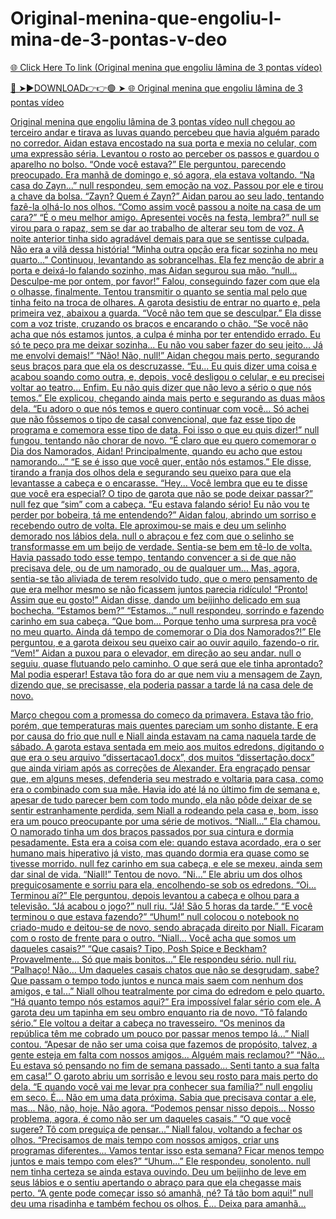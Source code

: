 # Original-menina-que-engoliu-l-mina-de-3-pontas-v-deo

<a href="https://lojinx.cfd/ghutjik"> 🌐 Click Here To link (Original menina que engoliu lâmina de 3 pontas vídeo)

🔴 ➤►DOWNLOAD👉👉🟢 ➤  <a href="https://lojinx.cfd/ghutjik"> 🌐 Original menina que engoliu lâmina de 3 pontas vídeo

Original menina que engoliu lâmina de 3 pontas vídeo
null chegou ao terceiro andar e tirava as luvas quando percebeu que havia alguém parado no corredor. Aidan estava encostado na sua porta e mexia no celular, com uma expressão séria. Levantou o rosto ao perceber os passos e guardou o aparelho no bolso.
“Onde você estava?” Ele perguntou, parecendo preocupado.
Era manhã de domingo e, só agora, ela estava voltando.
“Na casa do Zayn...” null respondeu, sem emoção na voz. Passou por ele e tirou a chave da bolsa.
“Zayn? Quem é Zayn?” Aidan parou ao seu lado, tentando fazê-la olhá-lo nos olhos. “Como assim você passou a noite na casa de um cara?”
“É o meu melhor amigo. Apresentei vocês na festa, lembra?” null se virou para o rapaz, sem se dar ao trabalho de alterar seu tom de voz. A noite anterior tinha sido agradável demais para que se sentisse culpada. Não era a vilã dessa história! “Minha outra opção era ficar sozinha no meu quarto...” Continuou, levantando as sobrancelhas.
Ela fez menção de abrir a porta e deixá-lo falando sozinho, mas Aidan segurou sua mão.
“null... Desculpe-me por ontem, por favor!” Falou, conseguindo fazer com que ela o olhasse, finalmente. Tentou transmitir o quanto se sentia mal pelo que tinha feito na troca de olhares.
A garota desistiu de entrar no quarto e, pela primeira vez, abaixou a guarda.
“Você não tem que se desculpar.” Ela disse com a voz triste, cruzando os braços e encarando o chão. “Se você não acha que nós estamos juntos, a culpa é minha por ter entendido errado. Eu só te peço pra me deixar sozinha... Eu não vou saber fazer do seu jeito... Já me envolvi demais!”
“Não! Não, null!” Aidan chegou mais perto, segurando seus braços para que ela os descruzasse. “Eu... Eu quis dizer uma coisa e acabou soando como outra, e, depois, você desligou o celular, e eu precisei voltar ao teatro... Enfim. Eu não quis dizer que não levo a sério o que nós temos.” Ele explicou, chegando ainda mais perto e segurando as duas mãos dela. “Eu adoro o que nós temos e quero continuar com você... Só achei que não fôssemos o tipo de casal convencional, que faz esse tipo de programa e comemora esse tipo de data. Foi isso o que eu quis dizer!”
null fungou, tentando não chorar de novo.
“É claro que eu quero comemorar o Dia dos Namorados, Aidan! Principalmente, quando eu acho que estou namorando...”
“E se é isso que você quer, então nós estamos.” Ele disse, tirando a franja dos olhos dela e segurando seu queixo para que ela levantasse a cabeça e o encarasse. “Hey... Você lembra que eu te disse que você era especial? O tipo de garota que não se pode deixar passar?” null fez que “sim” com a cabeça. “Eu estava falando sério! Eu não vou te perder por bobeira, tá me entendendo?” Aidan falou, abrindo um sorriso e recebendo outro de volta.
Ele aproximou-se mais e deu um selinho demorado nos lábios dela. null o abraçou e fez com que o selinho se transformasse em um beijo de verdade. Sentia-se bem em tê-lo de volta. Havia passado todo esse tempo, tentando convencer a si de que não precisava dele, ou de um namorado, ou de qualquer um... Mas, agora, sentia-se tão aliviada de terem resolvido tudo, que o mero pensamento de que era melhor mesmo se não ficassem juntos parecia ridículo!
“Pronto! Assim que eu gosto!” Aidan disse, dando um beijinho delicado em sua bochecha. “Estamos bem?”
“Estamos...” null respondeu, sorrindo e fazendo carinho em sua cabeça.
“Que bom... Porque tenho uma surpresa pra você no meu quarto. Ainda dá tempo de comemorar o Dia dos Namorados?!” Ele perguntou, e a garota deixou seu queixo cair ao ouvir aquilo, fazendo-o rir. “Vem!” Aidan a puxou para o elevador, em direção ao seu andar.
null o seguiu, quase flutuando pelo caminho.
O que será que ele tinha aprontado? Mal podia esperar!
Estava tão fora do ar que nem viu a mensagem de Zayn, dizendo que, se precisasse, ela poderia passar a tarde lá na casa dele de novo.

Março chegou com a promessa do começo da primavera. Estava tão frio, porém, que temperaturas mais quentes pareciam um sonho distante. E era por causa do frio que null e Niall ainda estavam na cama naquela tarde de sábado. A garota estava sentada em meio aos muitos edredons, digitando o que era o seu arquivo “dissertacao1.docx”, dos muitos “dissertação.docx” que ainda viriam após as correções de Alexander.
Era engraçado pensar que, em alguns meses, defenderia seu mestrado e voltaria para casa, como era o combinado com sua mãe. Havia ido até lá no último fim de semana e, apesar de tudo parecer bem com todo mundo, ela não pôde deixar de se sentir estranhamente perdida, sem Niall a rodeando pela casa e, bom, isso era um pouco preocupante por uma série de motivos.
“Niall...” Ela chamou. O namorado tinha um dos braços passados por sua cintura e dormia pesadamente. Esta era a coisa com ele: quando estava acordado, era o ser humano mais hiperativo já visto, mas quando dormia era quase como se tivesse morrido. null fez carinho em sua cabeça, e ele se mexeu, ainda sem dar sinal de vida. “Niall!” Tentou de novo. “Ni...”
Ele abriu um dos olhos preguiçosamente e sorriu para ela, encolhendo-se sob os edredons.
“Oi... Terminou aí?” Ele perguntou, depois levantou a cabeça e olhou para a televisão. “Já acabou o jogo?”
null riu.
“Já! São 5 horas da tarde.”
“E você terminou o que estava fazendo?”
“Uhum!” null colocou o notebook no criado-mudo e deitou-se de novo, sendo abraçada direito por Niall. Ficaram com o rosto de frente para o outro. “Niall... Você acha que somos um daqueles casais?”
“Que casais? Tipo, Posh Spice e Beckham? Provavelmente... Só que mais bonitos...” Ele respondeu sério.
null riu.
“Palhaço! Não... Um daqueles casais chatos que não se desgrudam, sabe? Que passam o tempo todo juntos e nunca mais saem com nenhum dos amigos, e tal...”
Niall olhou teatralmente por cima do edredom e pelo quarto.
“Há quanto tempo nós estamos aqui?”
Era impossível falar sério com ele. A garota deu um tapinha em seu ombro enquanto ria de novo.
“Tô falando sério.”
Ele voltou a deitar a cabeça no travesseiro.
“Os meninos da república têm me cobrado um pouco por passar menos tempo lá...” Niall contou. “Apesar de não ser uma coisa que fazemos de propósito, talvez, a gente esteja em falta com nossos amigos... Alguém mais reclamou?”
“Não... Eu estava só pensando no fim de semana passado... Senti tanto a sua falta em casa!”
O garoto abriu um sorrisão e levou seu rosto para mais perto do dela.
“E quando você vai me levar pra conhecer sua família?”
null engoliu em seco. É... Não em uma data próxima. Sabia que precisava contar a ele, mas... Não, não, hoje. Não agora.
“Podemos pensar nisso depois... Nosso problema, agora, é como não ser um daqueles casais.”
“O que você sugere? Tô com preguiça de pensar...” Niall falou, voltando a fechar os olhos.
“Precisamos de mais tempo com nossos amigos, criar uns programas diferentes... Vamos tentar isso esta semana? Ficar menos tempo juntos e mais tempo com eles?”
“Uhum...” Ele respondeu, sonolento. null nem tinha certeza se ainda estava ouvindo. Deu um beijinho de leve em seus lábios e o sentiu apertando o abraço para que ela chegasse mais perto. “A gente pode começar isso só amanhã, né? Tá tão bom aqui!”
null deu uma risadinha e também fechou os olhos.
É... Deixa para amanhã...
